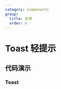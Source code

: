 ```yaml
---
category: Components
group:
  title: 反馈
  order: 6
---
```

# Toast 轻提示

## 代码演示

<code src="./demo/base.tsx"></code>
<code src="./demo/component-mode.tsx"></code>

### Toast
<API id="Toast"></API>
